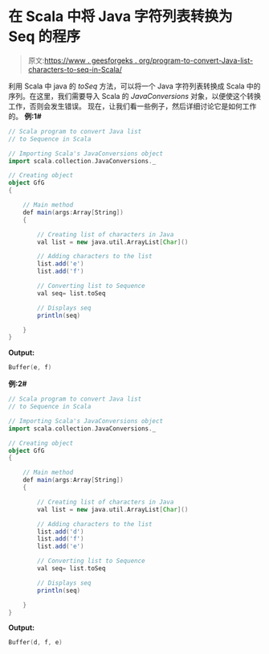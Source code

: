 # 在 Scala 中将 Java 字符列表转换为 Seq 的程序

> 原文:[https://www . geesforgeks . org/program-to-convert-Java-list-characters-to-seq-in-Scala/](https://www.geeksforgeeks.org/program-to-convert-java-list-of-characters-to-seq-in-scala/)

利用 Scala 中 java 的 *toSeq* 方法，可以将一个 Java 字符列表转换成 Scala 中的序列。在这里，我们需要导入 Scala 的 *JavaConversions* 对象，以便使这个转换工作，否则会发生错误。
现在，让我们看一些例子，然后详细讨论它是如何工作的。
**例:1#**

```scala
// Scala program to convert Java list 
// to Sequence in Scala

// Importing Scala's JavaConversions object
import scala.collection.JavaConversions._

// Creating object
object GfG
{ 

    // Main method
    def main(args:Array[String])
    {

        // Creating list of characters in Java
        val list = new java.util.ArrayList[Char]()

        // Adding characters to the list
        list.add('e')
        list.add('f')

        // Converting list to Sequence 
        val seq= list.toSeq

        // Displays seq
        println(seq)

    }
}
```

**Output:**

```scala
Buffer(e, f)

```

**例:2#**

```scala
// Scala program to convert Java list 
// to Sequence in Scala

// Importing Scala's JavaConversions object
import scala.collection.JavaConversions._

// Creating object
object GfG
{ 

    // Main method
    def main(args:Array[String])
    {

        // Creating list of characters in Java
        val list = new java.util.ArrayList[Char]()

        // Adding characters to the list
        list.add('d')
        list.add('f')
        list.add('e')

        // Converting list to Sequence 
        val seq= list.toSeq

        // Displays seq
        println(seq)

    }
}
```

**Output:**

```scala
Buffer(d, f, e)

```